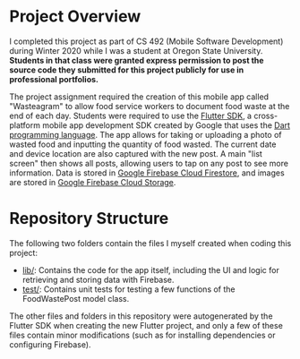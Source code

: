 # Project Overview

I completed this project as part of CS 492 (Mobile Software Development) during Winter 2020 while I was a student at Oregon State University. **Students in that class were granted express permission to post the source code they submitted for this project publicly for use in professional portfolios.**

The project assignment required the creation of this mobile app called "Wasteagram" to allow food service workers to document food waste at the end of each day. Students were required to use the [Flutter SDK](https://flutter.dev/), a cross-platform mobile app development SDK created by Google that uses the [Dart programming language](https://dart.dev/). The app allows for taking or uploading a photo of wasted food and inputting the quantity of food wasted. The current date and device location are also captured with the new post. A main "list screen" then shows all posts, allowing users to tap on any post to see more information. Data is stored in [Google Firebase Cloud Firestore](https://firebase.google.com/products/firestore), and images are stored in [Google Firebase Cloud Storage](https://firebase.google.com/products/storage).

# Repository Structure

The following two folders contain the files I myself created when coding this project:
- [lib/](lib/): Contains the code for the app itself, including the UI and logic for retrieving and storing data with Firebase.
- [test/](test/): Contains unit tests for testing a few functions of the FoodWastePost model class.

The other files and folders in this repository were autogenerated by the Flutter SDK when creating the new Flutter project, and only a few of these files contain minor modifications (such as for installing dependencies or configuring Firebase).
